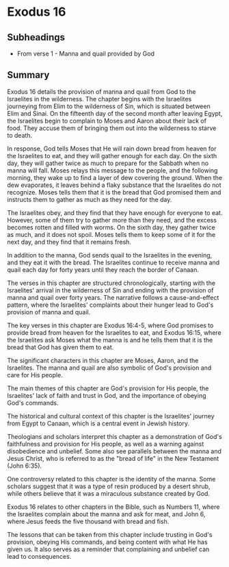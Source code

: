 # Exodus 16

## Subheadings

* From verse 1 - Manna and quail provided by God

## Summary

Exodus 16 details the provision of manna and quail from God to the Israelites in the wilderness. The chapter begins with the Israelites journeying from Elim to the wilderness of Sin, which is situated between Elim and Sinai. On the fifteenth day of the second month after leaving Egypt, the Israelites begin to complain to Moses and Aaron about their lack of food. They accuse them of bringing them out into the wilderness to starve to death.

In response, God tells Moses that He will rain down bread from heaven for the Israelites to eat, and they will gather enough for each day. On the sixth day, they will gather twice as much to prepare for the Sabbath when no manna will fall. Moses relays this message to the people, and the following morning, they wake up to find a layer of dew covering the ground. When the dew evaporates, it leaves behind a flaky substance that the Israelites do not recognize. Moses tells them that it is the bread that God promised them and instructs them to gather as much as they need for the day.

The Israelites obey, and they find that they have enough for everyone to eat. However, some of them try to gather more than they need, and the excess becomes rotten and filled with worms. On the sixth day, they gather twice as much, and it does not spoil. Moses tells them to keep some of it for the next day, and they find that it remains fresh.

In addition to the manna, God sends quail to the Israelites in the evening, and they eat it with the bread. The Israelites continue to receive manna and quail each day for forty years until they reach the border of Canaan.

The verses in this chapter are structured chronologically, starting with the Israelites' arrival in the wilderness of Sin and ending with the provision of manna and quail over forty years. The narrative follows a cause-and-effect pattern, where the Israelites' complaints about their hunger lead to God's provision of manna and quail.

The key verses in this chapter are Exodus 16:4-5, where God promises to provide bread from heaven for the Israelites to eat, and Exodus 16:15, where the Israelites ask Moses what the manna is and he tells them that it is the bread that God has given them to eat.

The significant characters in this chapter are Moses, Aaron, and the Israelites. The manna and quail are also symbolic of God's provision and care for His people.

The main themes of this chapter are God's provision for His people, the Israelites' lack of faith and trust in God, and the importance of obeying God's commands.

The historical and cultural context of this chapter is the Israelites' journey from Egypt to Canaan, which is a central event in Jewish history.

Theologians and scholars interpret this chapter as a demonstration of God's faithfulness and provision for His people, as well as a warning against disobedience and unbelief. Some also see parallels between the manna and Jesus Christ, who is referred to as the "bread of life" in the New Testament (John 6:35).

One controversy related to this chapter is the identity of the manna. Some scholars suggest that it was a type of resin produced by a desert shrub, while others believe that it was a miraculous substance created by God.

Exodus 16 relates to other chapters in the Bible, such as Numbers 11, where the Israelites complain about the manna and ask for meat, and John 6, where Jesus feeds the five thousand with bread and fish.

The lessons that can be taken from this chapter include trusting in God's provision, obeying His commands, and being content with what He has given us. It also serves as a reminder that complaining and unbelief can lead to consequences.